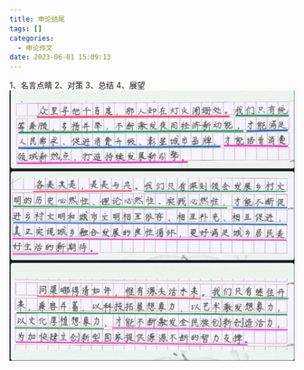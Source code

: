 ```yaml
---
title: 申论结尾
tags: []
categories:
  - 申论作文
date: 2023-06-01 15:09:13
---
```

1、名言点睛
2、对策
3、总结
4、展望
![](../../images/Pasted%20image%2020230601150247.png)